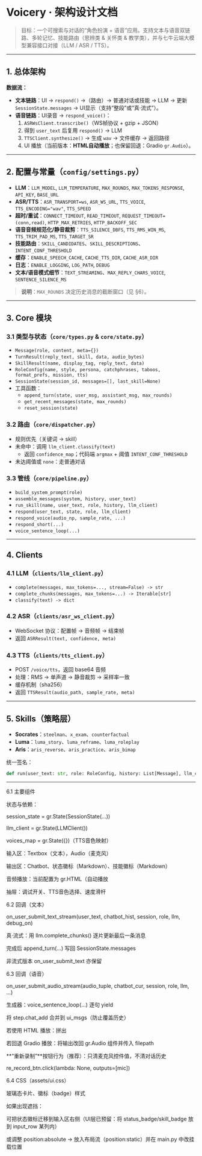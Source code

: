 # Voicery · 架构设计文档

> 目标：一个可搜索与对话的“角色扮演 + 语音”应用。支持文本与语音双链路、多轮记忆、技能路由（思辨类 & 关怀类 & 教学类），并与七牛云端大模型兼容接口对接（LLM / ASR / TTS）。

---

## 1. 总体架构




**数据流：**

- **文本链路**：UI → `respond()` →（路由）→ 普通对话或技能 → LLM → 更新 `SessionState.messages` → UI显示（支持“整段”或“真·流式”）。
- **语音链路**：UI录音 → `respond_voice()`：
  1. `ASRWsClient.transcribe()`（WS帧协议 + gzip + JSON）  
  2. 得到 `user_text` 后复用 `respond()` → LLM  
  3. `TTSClient.synthesize()` → 生成 `wav` → 文件缓存 → 返回路径  
  4. UI 播放（当前版本：**HTML自动播放**；也保留回退：Gradio `gr.Audio`）。

---

## 2. 配置与常量（`config/settings.py`）

- **LLM**：`LLM_MODEL`, `LLM_TEMPERATURE`, `MAX_ROUNDS`, `MAX_TOKENS_RESPONSE`, `API_KEY`, `BASE_URL`
- **ASR/TTS**：`ASR_TRANSPORT=ws`, `ASR_WS_URL`, `TTS_VOICE`, `TTS_ENCODING="wav"`, `TTS_SPEED`
- **超时/重试**：`CONNECT_TIMEOUT`, `READ_TIMEOUT`, `REQUEST_TIMEOUT=(conn,read)`, `HTTP_MAX_RETRIES`, `HTTP_BACKOFF_SEC`
- **语音音频规范化/静音裁剪**：`TTS_SILENCE_DBFS`, `TTS_RMS_WIN_MS`, `TTS_TRIM_PAD_MS`, `TTS_TARGET_SR`
- **技能路由**：`SKILL_CANDIDATES`、`SKILL_DESCRIPTIONS`、`INTENT_CONF_THRESHOLD`
- **缓存**：`ENABLE_SPEECH_CACHE`, `CACHE_TTS_DIR`, `CACHE_ASR_DIR`
- **日志**：`ENABLE_LOGGING`, `LOG_PATH`, `DEBUG`
- **文本/语音模式细节**：`TEXT_STREAMING`、`MAX_REPLY_CHARS_VOICE`, `SENTENCE_SILENCE_MS`

> **说明**：`MAX_ROUNDS` 决定历史消息的截断窗口（见 §6）。

---

## 3. Core 模块

### 3.1 类型与状态（`core/types.py` & `core/state.py`）

- `Message(role, content, meta={})`
- `TurnResult(reply_text, skill, data, audio_bytes)`
- `SkillResult(name, display_tag, reply_text, data)`
- `RoleConfig(name, style, persona, catchphrases, taboos, format_prefs, mission, tts)`
- `SessionState(session_id, messages=[], last_skill=None)`
- 工具函数：
  - `append_turn(state, user_msg, assistant_msg, max_rounds)`
  - `get_recent_messages(state, max_rounds)`
  - `reset_session(state)`

### 3.2 路由（`core/dispatcher.py`）

- 规则优先（关键词 → skill）
- 未命中：调用 `llm_client.classify(text)`  
  - 返回 `confidence_map`；代码端 `argmax` + 阈值 `INTENT_CONF_THRESHOLD`
- 未达阈值或 `none`：走普通对话

### 3.3 管线（`core/pipeline.py`）

- `build_system_prompt(role)`
- `assemble_messages(system, history, user_text)`
- `run_skill(name, user_text, role, history, llm_client)`
- `respond(user_text, state, role, llm_client)`
- `respond_voice(audio_np, sample_rate, ...)`
- `respond_short(...)`
- `voice_sentence_loop(...)`

---

## 4. Clients

### 4.1 LLM（`clients/llm_client.py`）

- `complete(messages, max_tokens=..., stream=False) -> str`
- `complete_chunks(messages, max_tokens=...) -> Iterable[str]`
- `classify(text) -> dict`

### 4.2 ASR（`clients/asr_ws_client.py`）

- WebSocket 协议：配置帧 → 音频帧 → 结束帧
- 返回 `ASRResult(text, confidence, meta)`

### 4.3 TTS（`clients/tts_client.py`）

- POST `/voice/tts`，返回 base64 音频  
- 处理：RMS → 单声道 → 静音裁剪 → 采样率一致  
- 缓存机制（sha256）  
- 返回 `TTSResult(audio_path, sample_rate, meta)`

---

## 5. Skills（策略层）

- **Socrates**：`steelman`、`x_exam`、`counterfactual`
- **Luma**：`luma_story`、`luma_reframe`、`luma_roleplay`
- **Aris**：`aris_reverse`、`aris_practice`、`aris_bimap`

统一签名：

```python
def run(user_text: str, role: RoleConfig, history: List[Message], llm_client) -> SkillResult

```

---

6.1 主要组件

状态与依赖：

session_state = gr.State(SessionState(...))

llm_client = gr.State(LLMClient())

voices_map = gr.State({})（TTS音色映射）

输入区：Textbox（文本），Audio（麦克风）

输出区：Chatbot、状态徽标（Markdown）、技能徽标（Markdown）

音频播放：当前配置为 gr.HTML（自动播放 <audio autoplay>）；可回退为 gr.Audio(type="filepath", autoplay=True) 并显式显示

抽屉：调试开关、TTS音色选择、速度滑杆

6.2 回调（文本）

on_user_submit_text_stream(user_text, chatbot_hist, session, role, llm, debug_on)

真·流式：用 llm.complete_chunks() 逐片更新最后一条消息

完成后 append_turn(...) 写回 SessionState.messages

非流式版本 on_user_submit_text 亦保留

6.3 回调（语音）

on_user_submit_audio_stream(audio_tuple, chatbot_cur, session, role, llm, ...)

生成器：voice_sentence_loop(...) 逐句 yield

将 step.chat_add 合并到 ui_msgs（防止覆盖历史）

若使用 HTML 播放：拼出 <audio src="... " autoplay playsinline style="display:none"></audio>

若回退 Gradio 播放：将输出改回 gr.Audio 组件并传入 filepath

**“重新录制”**按钮行为（推荐）：只清麦克风控件值，不清对话历史

re_record_btn.click(lambda: None, outputs=[mic])

6.4 CSS（assets/ui.css）

玻璃态卡片、徽标（badge）样式

如果出现遮挡：

可把状态徽标迁移到输入区右侧（UI层已预留：将 status_badge/skill_badge 放到 input_row 某列内）

或调整 position:absolute → 放入布局流（position:static）并在 main.py 中改挂载位置

